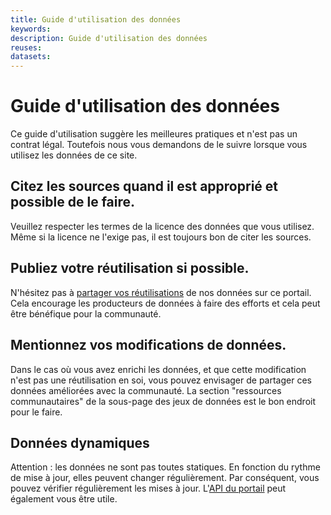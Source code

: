 ```yaml
---
title: Guide d'utilisation des données
keywords:
description: Guide d'utilisation des données
reuses:
datasets:
---
```

Guide d'utilisation des données
===============================

Ce guide d'utilisation suggère les meilleures pratiques et n'est pas un contrat légal. Toutefois nous vous demandons de le suivre lorsque vous utilisez les données de ce site.

Citez les sources quand il est approprié et possible de le faire.
--------------------------------------------------

Veuillez respecter les termes de la licence des données que vous utilisez. Même si la licence ne l'exige pas, il est toujours bon de citer les sources.

Publiez votre réutilisation si possible.
--------------------------------------------------

N'hésitez pas à [partager vos réutilisations](/fr/admin/reuse/new) de nos données sur ce portail. Cela encourage les producteurs de données à faire des efforts et cela peut être bénéfique pour la communauté.

Mentionnez vos modifications de données.
---------------------------------------------------------------------------------------------------------------

Dans le cas où vous avez enrichi les données, et que cette modification n'est pas une réutilisation en soi, vous pouvez envisager de partager ces données améliorées avec la communauté. La section "ressources communautaires" de la sous-page des jeux de données est le bon endroit pour le faire.

Données dynamiques
------------------
Attention : les données ne sont pas toutes statiques. En fonction du rythme de mise à jour, elles peuvent changer régulièrement. Par conséquent, vous pouvez vérifier régulièrement les mises à jour. L'[API du portail](/fr/docapi/) peut également vous être utile. 
